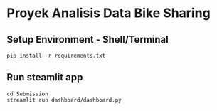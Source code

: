# Proyek Analisis Data Bike Sharing

## Setup Environment - Shell/Terminal
```
pip install -r requirements.txt
```

## Run steamlit app
```
cd Submission
streamlit run dashboard/dashboard.py
```
